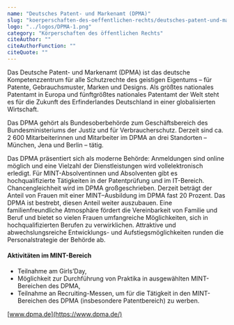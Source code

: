 ```yaml
---
name: "Deutsches Patent- und Markenamt (DPMA)"
slug: "koerperschaften-des-oeffentlichen-rechts/deutsches-patent-und-markenamt-dpma"
logo: "../logos/DPMA-1.png"
category: "Körperschaften des öffentlichen Rechts"
citeAuthor: ""
citeAuthorFunction: ""
citeQuote: ""
---
```


Das Deutsche Patent- und Markenamt (DPMA) ist das deutsche Kompetenzzentrum für alle Schutzrechte des geistigen Eigentums – für Patente, Gebrauchsmuster, Marken und Designs. Als größtes nationales Patentamt in Europa und fünftgrößtes nationales Patentamt der Welt steht es für die Zukunft des Erfinderlandes Deutschland in einer globalisierten Wirtschaft.

Das DPMA gehört als Bundesoberbehörde zum Geschäftsbereich des Bundesministeriums der Justiz und für Verbraucherschutz. Derzeit sind ca. 2 600 Mitarbeiterinnen und Mitarbeiter im DPMA an drei Standorten – München, Jena und Berlin – tätig.

Das DPMA präsentiert sich als moderne Behörde: Anmeldungen sind online möglich und eine Vielzahl der Dienstleistungen wird vollelektronisch erledigt. Für MINT-Absolventinnen und Absolventen gibt es hochqualifizierte Tätigkeiten in der Patentprüfung und im IT-Bereich. Chancengleichheit wird im DPMA großgeschrieben. Derzeit beträgt der Anteil von Frauen mit einer MINT–Ausbildung im DPMA fast 20 Prozent. Das DPMA ist bestrebt, diesen Anteil weiter auszubauen. Eine familienfreundliche Atmosphäre fördert die Vereinbarkeit von Familie und Beruf und bietet so vielen Frauen umfangreiche Möglichkeiten, sich in hochqualifizierten Berufen zu verwirklichen. Attraktive und abwechslungsreiche Entwicklungs- und Aufstiegsmöglichkeiten runden die Personalstrategie der Behörde ab.

#### Aktivitäten im MINT-Bereich

- Teilnahme am Girls’Day,
- Möglichkeit zur Durchführung von Praktika in ausgewählten MINT-Bereichen des DPMA,
- Teilnahme an Recruiting-Messen, um für die Tätigkeit in den MINT-Bereichen des DPMA (insbesondere Patentbereich) zu werben.

[www.dpma.de](https://www.dpma.de/)
